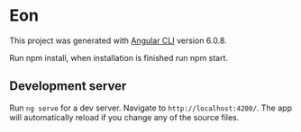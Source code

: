 # Eon

This project was generated with [Angular CLI](https://github.com/angular/angular-cli) version 6.0.8.


Run npm install, when installation is finished run npm start.

## Development server

Run `ng serve` for a dev server. Navigate to `http://localhost:4200/`. The app will automatically reload if you change any of the source files.
